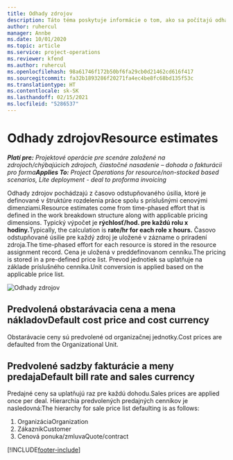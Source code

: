 ```yaml
---
title: Odhady zdrojov
description: Táto téma poskytuje informácie o tom, ako sa počítajú odhady zdrojov v Project Operations.
author: ruhercul
manager: Annbe
ms.date: 10/01/2020
ms.topic: article
ms.service: project-operations
ms.reviewer: kfend
ms.author: ruhercul
ms.openlocfilehash: 98a61746f172b50bf6fa29cb0d21462cd616f417
ms.sourcegitcommit: fa32b1893286f20271fa4ec4be8fc68bd135f53c
ms.translationtype: HT
ms.contentlocale: sk-SK
ms.lasthandoff: 02/15/2021
ms.locfileid: "5286537"
---
```

# <a name="resource-estimates"></a><span data-ttu-id="d4e10-103">Odhady zdrojov</span><span class="sxs-lookup"><span data-stu-id="d4e10-103">Resource estimates</span></span>

<span data-ttu-id="d4e10-104">_**Platí pre:** Projektové operácie pre scenáre založené na zdrojoch/chýbajúcich zdrojoch, čiastočné nasadenie – dohoda o fakturácii pro forma_</span><span class="sxs-lookup"><span data-stu-id="d4e10-104">_**Applies To:** Project Operations for resource/non-stocked based scenarios, Lite deployment - deal to proforma invoicing_</span></span>

<span data-ttu-id="d4e10-105">Odhady zdrojov pochádzajú z časovo odstupňovaného úsilia, ktoré je definované v štruktúre rozdelenia práce spolu s príslušnými cenovými dimenziami.</span><span class="sxs-lookup"><span data-stu-id="d4e10-105">Resource estimates come from time-phased effort that is defined in the work breakdown structure along with applicable pricing dimensions.</span></span> <span data-ttu-id="d4e10-106">Typický výpočet je **rýchlosť/hod. pre každú rolu x hodiny.**</span><span class="sxs-lookup"><span data-stu-id="d4e10-106">Typically, the calculation is **rate/hr for each role x hours.**</span></span> <span data-ttu-id="d4e10-107">Časovo odstupňované úsilie pre každý zdroj je uložené v zázname o priradení zdroja.</span><span class="sxs-lookup"><span data-stu-id="d4e10-107">The time-phased effort for each resource is stored in the resource assignment record.</span></span> <span data-ttu-id="d4e10-108">Cena je uložená v preddefinovanom cenníku.</span><span class="sxs-lookup"><span data-stu-id="d4e10-108">The pricing is stored in a pre-defined price list.</span></span> <span data-ttu-id="d4e10-109">Prevod jednotiek sa uplatňuje na základe príslušného cenníka.</span><span class="sxs-lookup"><span data-stu-id="d4e10-109">Unit conversion is applied based on the applicable price list.</span></span>

![Odhady zdrojov](./media/navigation12.png)

## <a name="default-cost-price-and-cost-currency"></a><span data-ttu-id="d4e10-111">Predvolená obstarávacia cena a mena nákladov</span><span class="sxs-lookup"><span data-stu-id="d4e10-111">Default cost price and cost currency</span></span>

<span data-ttu-id="d4e10-112">Obstarávacie ceny sú predvolené od organizačnej jednotky.</span><span class="sxs-lookup"><span data-stu-id="d4e10-112">Cost prices are defaulted from the Organizational Unit.</span></span>

## <a name="default-bill-rate-and-sales-currency"></a><span data-ttu-id="d4e10-113">Predvolené sadzby fakturácie a meny predaja</span><span class="sxs-lookup"><span data-stu-id="d4e10-113">Default bill rate and sales currency</span></span>

<span data-ttu-id="d4e10-114">Predajné ceny sa uplatňujú raz pre každú dohodu.</span><span class="sxs-lookup"><span data-stu-id="d4e10-114">Sales prices are applied once per deal.</span></span> <span data-ttu-id="d4e10-115">Hierarchia predvolených predajných cenníkov je nasledovná:</span><span class="sxs-lookup"><span data-stu-id="d4e10-115">The hierarchy for sale price list defaulting is as follows:</span></span>

1. <span data-ttu-id="d4e10-116">Organizácia</span><span class="sxs-lookup"><span data-stu-id="d4e10-116">Organization</span></span>
2. <span data-ttu-id="d4e10-117">Zákazník</span><span class="sxs-lookup"><span data-stu-id="d4e10-117">Customer</span></span>
3. <span data-ttu-id="d4e10-118">Cenová ponuka/zmluva</span><span class="sxs-lookup"><span data-stu-id="d4e10-118">Quote/contract</span></span>


[!INCLUDE[footer-include](../includes/footer-banner.md)]